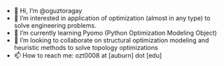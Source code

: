 - 👋 Hi, I’m @oguztoragay
- 👀 I’m interested in application of optimization (almost in any type) to solve engineering problems. 
- 🌱 I’m currently learning Pyomo (Python Optimization Modeling Object)
- 💞️ I’m looking to collaborate on structural optimization modeling and heuristic methods to solve topology optimizations
- 📫 How to reach me: ozt0008 at [auburn] dot [edu]

<!---
oguztoragay/oguztoragay is a ✨ special ✨ repository because its `README.md` (this file) appears on your GitHub profile.
You can click the Preview link to take a look at your changes.
--->
